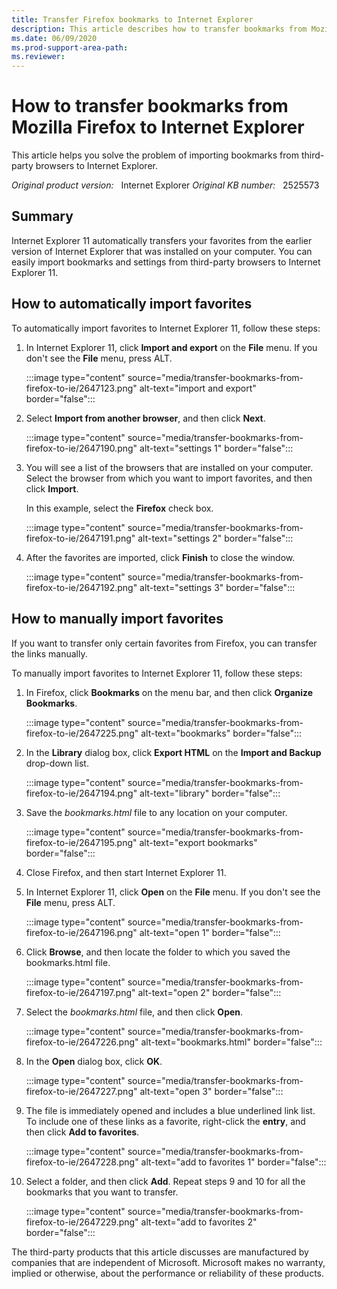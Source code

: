 ```yaml
---
title: Transfer Firefox bookmarks to Internet Explorer
description: This article describes how to transfer bookmarks from Mozilla Firefox to Internet Explorer .
ms.date: 06/09/2020
ms.prod-support-area-path: 
ms.reviewer: 
---
```

# How to transfer bookmarks from Mozilla Firefox to Internet Explorer

This article helps you solve the problem of importing bookmarks from third-party browsers to Internet Explorer.

_Original product version:_ &nbsp; Internet Explorer 
_Original KB number:_ &nbsp; 2525573

## Summary

Internet Explorer 11 automatically transfers your favorites from the earlier version of Internet Explorer that was installed on your computer. You can easily import bookmarks and settings from third-party browsers to Internet Explorer 11.

## How to automatically import favorites

To automatically import favorites to Internet Explorer 11, follow these steps:

1. In Internet Explorer 11, click **Import and export** on the **File** menu. If you don't see the **File** menu, press ALT.

    :::image type="content" source="media/transfer-bookmarks-from-firefox-to-ie/2647123.png" alt-text="import and export" border="false":::

2. Select **Import from another browser**, and then click **Next**.

    :::image type="content" source="media/transfer-bookmarks-from-firefox-to-ie/2647190.png" alt-text="settings 1" border="false":::

3. You will see a list of the browsers that are installed on your computer. Select the browser from which you want to import favorites, and then click **Import**.

    In this example, select the **Firefox** check box.

    :::image type="content" source="media/transfer-bookmarks-from-firefox-to-ie/2647191.png" alt-text="settings 2" border="false":::

4. After the favorites are imported, click **Finish** to close the window.

    :::image type="content" source="media/transfer-bookmarks-from-firefox-to-ie/2647192.png" alt-text="settings 3" border="false":::

## How to manually import favorites

If you want to transfer only certain favorites from Firefox, you can transfer the links manually.

To manually import favorites to Internet Explorer 11, follow these steps:

1. In Firefox, click **Bookmarks** on the menu bar, and then click **Organize Bookmarks**.

    :::image type="content" source="media/transfer-bookmarks-from-firefox-to-ie/2647225.png" alt-text="bookmarks" border="false":::

2. In the **Library** dialog box, click **Export HTML**  on the **Import and Backup** drop-down list.

    :::image type="content" source="media/transfer-bookmarks-from-firefox-to-ie/2647194.png" alt-text="library" border="false":::

3. Save the *bookmarks.html* file to any location on your computer.

    :::image type="content" source="media/transfer-bookmarks-from-firefox-to-ie/2647195.png" alt-text="export bookmarks" border="false":::

4. Close Firefox, and then start Internet Explorer 11.
5. In Internet Explorer 11, click **Open** on the **File** menu. If you don't see the **File** menu, press ALT.

    :::image type="content" source="media/transfer-bookmarks-from-firefox-to-ie/2647196.png" alt-text="open 1" border="false":::

6. Click **Browse**, and then locate the folder to which you saved the bookmarks.html file.

    :::image type="content" source="media/transfer-bookmarks-from-firefox-to-ie/2647197.png" alt-text="open 2" border="false":::

7. Select the *bookmarks.html* file, and then click **Open**.

    :::image type="content" source="media/transfer-bookmarks-from-firefox-to-ie/2647226.png" alt-text="bookmarks.html" border="false":::

8. In the **Open**  dialog box, click **OK**.

    :::image type="content" source="media/transfer-bookmarks-from-firefox-to-ie/2647227.png" alt-text="open 3" border="false":::

9. The file is immediately opened and includes a blue underlined link list. To include one of these links as a favorite, right-click the **entry**, and then click **Add to favorites**.

    :::image type="content" source="media/transfer-bookmarks-from-firefox-to-ie/2647228.png" alt-text="add to favorites 1" border="false":::

10. Select a folder, and then click **Add**. Repeat steps 9 and 10 for all the bookmarks that you want to transfer.

    :::image type="content" source="media/transfer-bookmarks-from-firefox-to-ie/2647229.png" alt-text="add to favorites 2" border="false":::

The third-party products that this article discusses are manufactured by companies that are independent of Microsoft. Microsoft makes no warranty, implied or otherwise, about the performance or reliability of these products.
